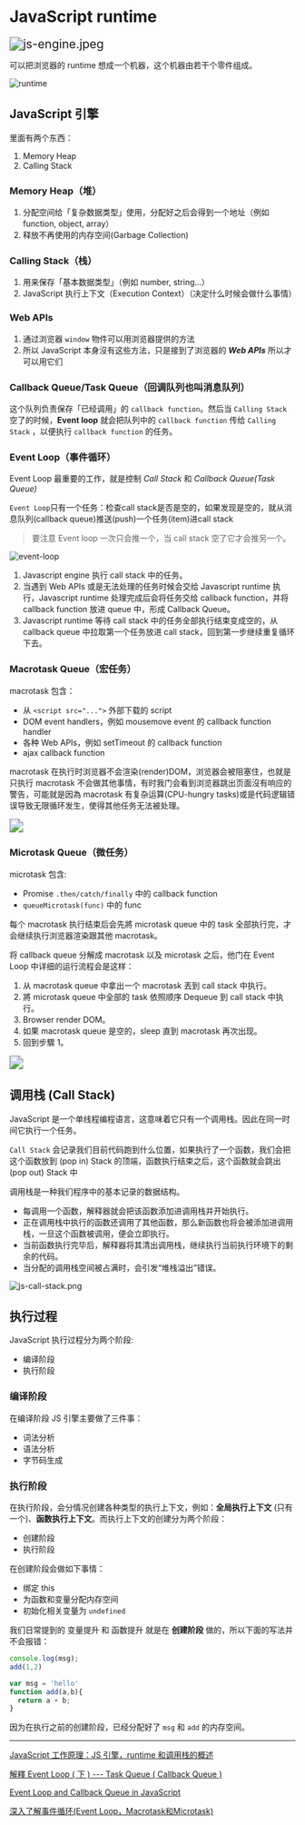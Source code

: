 # JavaScript runtime

<img src="https://gcdeng.com/assets/images/js-engine-c9d4b21208066e974fa3a538c0dd79c2.jpeg" alt="js-engine.jpeg" style="zoom:150%;" />

可以把浏览器的 runtime 想成一个机器，这个机器由若干个零件组成。

![runtime](https://ithelp.ithome.com.tw/upload/images/20210909/20129476TQdN4y0K6I.png)

## JavaScript 引擎

里面有两个东西：

1. Memory Heap
2. Calling Stack

### Memory Heap（堆）

1. 分配空间给「复杂数据类型」使用，分配好之后会得到一个地址（例如 function, object, array）
2. 释放不再使用的内存空间(Garbage Collection)

### Calling Stack（栈）

1. 用来保存「基本数据类型」（例如 number, string…）
2. JavaScript 执行上下文（Execution Context）（决定什么时候会做什么事情）

### Web APIs

1. 通过浏览器 `window` 物件可以用浏览器提供的方法
2. 所以 JavaScript 本身沒有这些方法，只是接到了浏览器的 ***Web APIs***  所以才可以用它们

### Callback Queue/Task Queue（**回调队列**也叫**消息队列**）

这个队列负责保存「已经调用」的 `callback function`。然后当 `Calling Stack` 空了的时候，**Event loop** 就会把队列中的 `callback function` 传给 `Calling Stack` ，以便执行 `callback function` 的任务。

### Event Loop（**事件循环**）

Event Loop 最重要的工作，就是控制 *Call Stack* 和 *Callback Queue(Task Queue)*

`Event Loop`只有一个任务：检查call stack是否是空的，如果发现是空的，就从消息队列(callback queue)推送(push)一个任务(item)进call stack

> 要注意 Event loop 一次只会推一个，当 call stack 空了它才会推另一个。

![event-loop](https://cdn.datainfinities.com/images/10-event-loop.png)

1. Javascript engine 执行 call stack 中的任务。
2. 当遇到 Web APIs 或是无法处理的任务时候会交给 Javascript runtime 执行，Javascript runtime 处理完成后会将任务交给 callback function，并将 callback function 放进 queue 中，形成 Callback Queue。
3. Javascript runtime 等待 call stack 中的任务全部执行结束变成空的，从 callback queue 中拉取第一个任务放进 call stack，回到第一步继续重复循环下去。

### Macrotask Queue（宏任务）

macrotask 包含：

- 从 `<script src="...">` 外部下载的 script
- DOM event handlers，例如 mousemove event 的 callback function handler
- 各种 Web APIs，例如 setTimeout 的 callback function
- ajax callback function

macrotask 在执行时浏览器不会渲染(render)DOM，浏览器会被阻塞住，也就是只执行 macrotask 不会做其他事情，有时我门会看到浏览器跳出页面沒有响应的警告，可能就是因為 macrotask 有复杂运算(CPU-hungry tasks)或是代码逻辑错误导致无限循环发生，使得其他任务无法被处理。

<img src="https://gcdeng.com/assets/images/Screen_Shot_2021-05-16_at_10.37.11_PM-82dd3d3de0ac10d80cccff54a783ea5e.png" style="zoom:150%;" />

### Microtask Queue（微任务）

microtask 包含:

- Promise `.then/catch/finally` 中的 callback function
- `queueMicrotask(func)` 中的 func

每个 macrotask 执行结束后会先將 microtask queue 中的 task 全部执行完，才会继续执行浏览器渲染跟其他 macrotask。

将 callback queue 分解成 macrotask 以及 microtask 之后，他门在 Event Loop 中详细的运行流程会是这样：

1. 从 macrotask queue 中拿出一个 macrotask 丟到 call stack 中执行。
2. 將 microtask queue 中全部的 task 依照顺序 Dequeue 到 call stack 中执行。
3. Browser render DOM。
4. 如果 macrotask queue 是空的，sleep 直到 macrotask 再次出现。
5. 回到步驟 1。

<img src="https://gcdeng.com/assets/images/Screen_Shot_2021-05-17_at_12.55.38_AM-6ebd3c9e3fe41d1f60883fda4dff857a.png" style="zoom:150%;" />

## 调用栈 (Call Stack)

JavaScript 是一个单线程编程语言，这意味着它只有一个调用栈。因此在同一时间它执行一个任务。

`Call Stack` 会记录我们目前代码跑到什么位置，如果执行了一个函数，我们会把这个函数放到 (pop in) Stack 的顶端，函数执行结束之后，这个函数就会跳出 (pop out) Stack 中

调用栈是一种我们程序中的基本记录的数据结构。

- 每调用一个函数，解释器就会把该函数添加进调用栈并开始执行。
- 正在调用栈中执行的函数还调用了其他函数，那么新函数也将会被添加进调用栈，一旦这个函数被调用，便会立即执行。
- 当前函数执行完毕后，解释器将其清出调用栈，继续执行当前执行环境下的剩余的代码。
- 当分配的调用栈空间被占满时，会引发“堆栈溢出”错误。

![js-call-stack.png](https://gcdeng.com/assets/images/js-call-stack-dc991081d4b66d710932b193427678af.png)

## 执行过程

JavaScript 执行过程分为两个阶段:

- 编译阶段
- 执行阶段

### 编译阶段

在编译阶段 JS 引擎主要做了三件事：

- 词法分析
- 语法分析
- 字节码生成

### 执行阶段

在执行阶段，会分情况创建各种类型的执行上下文，例如：**全局执行上下文** (只有一个)、**函数执行上下文**。而执行上下文的创建分为两个阶段：

- 创建阶段
- 执行阶段

在创建阶段会做如下事情：

- 绑定 this
- 为函数和变量分配内存空间
- 初始化相关变量为 `undefined`

我们日常提到的 变量提升 和 函数提升 就是在 **创建阶段** 做的，所以下面的写法并不会报错：

```javascript
console.log(msg);
add(1,2)

var msg = 'hello'
function add(a,b){
  return a + b;
}
```

因为在执行之前的创建阶段，已经分配好了 `msg` 和 `add` 的内存空间。

---

[JavaScript 工作原理：JS 引擎，runtime 和调用栈的概述](https://lyn-ho.github.io/posts/b2f2d94f/)

[解釋 Event Loop ( 下 ) --- Task Queue ( Callback Queue )](https://ithelp.ithome.com.tw/m/articles/10261593)

[Event Loop and Callback Queue in JavaScript](https://www.datainfinities.com/10/event-loop-and-callback-queue-in-javascript)

[深入了解事件循环(Event Loop，Macrotask和Microtask)](https://gcdeng.com/series/Javascript/javascript-deep-dive-into-event-loop)
